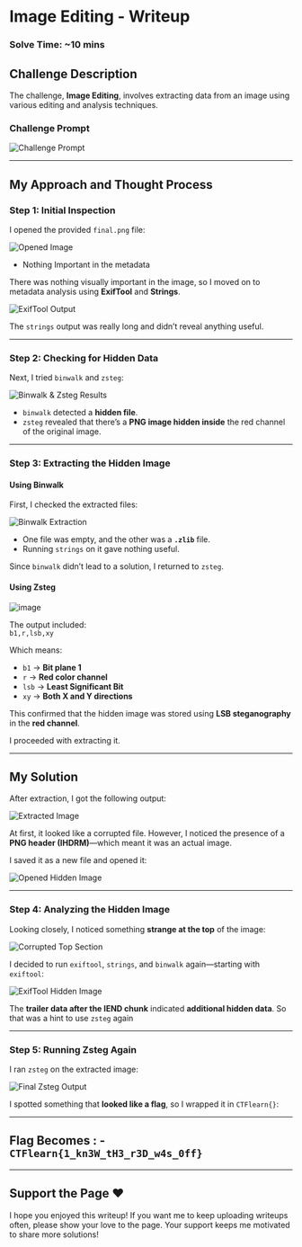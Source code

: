# Image Editing - Writeup  

### Solve Time: ~10 mins  

## Challenge Description  
The challenge, **Image Editing**, involves extracting data from an image using various editing and analysis techniques.  

### Challenge Prompt  
![Challenge Prompt](https://github.com/user-attachments/assets/2bedce24-515e-4df2-a69a-7c7590c3d2a9)  

---

## My Approach and Thought Process  

### Step 1: Initial Inspection  
I opened the provided `final.png` file:  

![Opened Image](https://github.com/user-attachments/assets/d4915148-aec8-4d04-a709-1380a25a16fa) 
- Nothing Important in the metadata

There was nothing visually important in the image, so I moved on to metadata analysis using **ExifTool** and **Strings**.  

![ExifTool Output](https://github.com/user-attachments/assets/fac0aec4-57c6-41f8-bb77-2ed5ae8654c2)  

The `strings` output was really long and didn’t reveal anything useful.  

---

### Step 2: Checking for Hidden Data  
Next, I tried `binwalk` and `zsteg`:  

![Binwalk & Zsteg Results](https://github.com/user-attachments/assets/f2800aac-8684-4d51-af14-9fd91173f037)  

- `binwalk` detected a **hidden file**.  
- `zsteg` revealed that there’s a **PNG image hidden inside** the red channel of the original image.  

---

### Step 3: Extracting the Hidden Image  

#### **Using Binwalk**  
First, I checked the extracted files:  

![Binwalk Extraction](https://github.com/user-attachments/assets/862f5b9a-6faa-4599-b59d-cdbbf82b6996)  

- One file was empty, and the other was a **`.zlib`** file.  
- Running `strings` on it gave nothing useful.  

Since `binwalk` didn’t lead to a solution, I returned to `zsteg`.  

#### **Using Zsteg** 
![image](https://github.com/user-attachments/assets/48c0472c-30b5-49df-85f6-a6e7b19e9736)

The output included:  
`b1,r,lsb,xy`

Which means:  

- `b1` → **Bit plane 1**  
- `r` → **Red color channel**  
- `lsb` → **Least Significant Bit**  
- `xy` → **Both X and Y directions**  

This confirmed that the hidden image was stored using **LSB steganography** in the **red channel**.  

I proceeded with extracting it.  

---

## My Solution  

After extraction, I got the following output:  

![Extracted Image](https://github.com/user-attachments/assets/b75d6686-29e4-46d3-82bb-24ef49b1b5d7)  

At first, it looked like a corrupted file. However, I noticed the presence of a **PNG header (IHDRM)**—which meant it was an actual image.  

I saved it as a new file and opened it:  

![Opened Hidden Image](https://github.com/user-attachments/assets/97d13a9e-8dd3-4f64-aa4a-6972b2808774)  

---

### Step 4: Analyzing the Hidden Image  

Looking closely, I noticed something **strange at the top** of the image:  

![Corrupted Top Section](https://github.com/user-attachments/assets/2488cfec-c656-4f4b-9114-4179b6bec88d)  

I decided to run `exiftool`, `strings`, and `binwalk` again—starting with `exiftool`:  

![ExifTool Hidden Image](https://github.com/user-attachments/assets/46429fa9-6345-4f09-a670-cb57613e91bd)  

The **trailer data after the IEND chunk** indicated **additional hidden data**. So that was a hint to use `zsteg` again

---

### Step 5: Running Zsteg Again  

I ran `zsteg` on the extracted image:  

![Final Zsteg Output](https://github.com/user-attachments/assets/bc7f6242-1605-4b8e-977e-ca727f3a2a6a)  

I spotted something that **looked like a flag**, so I wrapped it in `CTFlearn{}`:  

---

## Flag  Becomes : - `CTFlearn{1_kn3W_tH3_r3D_w4s_0ff}`

---

## Support the Page ❤️  

I hope you enjoyed this writeup! If you want me to keep uploading writeups often, please show your love to the page. Your support keeps me motivated to share more solutions! 


